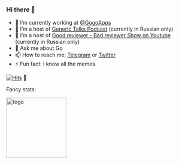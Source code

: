 ### Hi there 👋

- 🔭 I’m currently working at [@GogoApps](https://github.com/GogoApps)
- 👯 I’m a host of [Generic Talks Podcast](https://generictalks.com) (currently in Russian only)
- 🤔 I’m a host of [Good reviewer - Bad reviewer Show on Youtube](https://www.youtube.com/channel/UC8_A5W8g7UV0pk0uL66iQAQ) (currently in Russian only)
- 💬 Ask me about Go
- 📫 How to reach me: [Telegram](https://t.me/olegkovalov) or [Twitter](https://twitter.com/oleg_kovalov)
- ⚡ Fun fact: I know all the memes.

[![Hits](http://hits.dwyl.com/cristaloleg/cristaloleg.svg)](http://hits.dwyl.com/cristaloleg/cristaloleg) :eyes:

Fancy stats:

<img src="https://github-readme-stats.vercel.app/api?username=cristaloleg&show_icons=true" alt="logo" height="160" />

